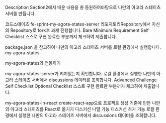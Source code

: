 Description
Section2에서 배운 내용을 총 동원하여바탕으로 나만의 아고라 스테이츠 서버를 만듭니다.

코드스테이츠 fe-sprint-my-agora-states-server 리포지토리Repository에서 자신의 Repository로 fork후 과제 진행합니다.
Bare Minimum Requirement Self Checklist
스스로 구현 완료한 부분까지 체크하여 제출합니다.

 package.json 을 참고하여 나만의 아고라 스테이츠 서버를 로컬 환경에서 실행합니다.
my-agora-states

my-agora-states와 연동하기

 my-agora-states-server가 켜져있는지 확인합니다.
 로컬 환경에서 실행한 나만의 아고라 스테이츠 서버에서 discussions 데이터를 조회합니다.
Advanced Challenge Self Checklist
Optional Checklist
스스로 구현 완료한 부분까지 체크하여 제출합니다.

my-agora-states-in-react
 create-react-app으로 프로젝트 생성
 기존에 만든 나만의 아고라 스테이츠를 React로 옮기기
 디스커션 나열 기능
 디스커션 추가 기능
 로컬 환경에서 실행한 나만의 아고라 스테이츠 서버에서 discussions 데이터를 조회합니다.
